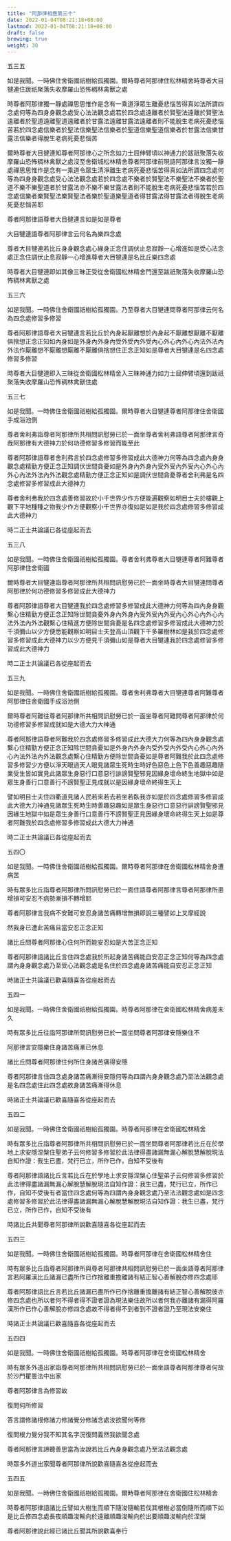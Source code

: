 ```yaml
---
title: "阿那律相應第三十"
date: 2022-01-04T08:21:18+08:00
lastmod: 2022-01-04T08:21:18+08:00
draft: false
brewing: true
weight: 30
---
```



五三五

如是我聞。一時佛住舍衛國祇樹給孤獨園。爾時尊者阿那律住松林精舍時尊者大目犍連住跋祇聚落失收摩羅山恐怖稠林禽獸之處

時尊者阿那律獨一靜處禪思思惟作是念有一乘道淨眾生離憂悲惱苦得真如法所謂四念處何等為四身身觀念處受心法法觀念處若於四念處遠離者於賢聖法遠離於賢聖法遠離者於聖道遠離聖道遠離者於甘露法遠離甘露法遠離者則不能脫生老病死憂悲惱苦若於四念處信樂者於聖法信樂聖法信樂者於聖道信樂聖道信樂者於甘露法信樂甘露法信樂者得脫生老病死憂悲惱苦

爾時尊者大目揵連知尊者阿那律心之所念如力士屈伸臂頃以神通力於跋祇聚落失收摩羅山恐怖稠林禽獸之處沒至舍衛城松林精舍尊者阿那律前現語阿那律言汝獨一靜處禪思思惟作是念有一乘道令眾生清淨離生老病死憂悲惱苦得真如法所謂四念處何等為四身身觀念處受心法法觀念處若於四念處不樂者於賢聖法不樂聖法不樂者於聖道不樂不樂聖道者於甘露法亦不樂不樂甘露法者則不能脫生老病死憂悲惱苦若於四念處信樂者樂賢聖法樂賢聖法者樂於聖道樂聖道者得甘露法得甘露法者得脫生老病死憂悲惱苦耶

尊者阿那律語尊者大目揵連言如是如是尊者

大目犍連語尊者阿那律言云何名為樂四念處

尊者大目犍連若比丘身身觀念處心緣身正念住調伏止息寂靜一心增進如是受心法念處正念住調伏止息寂靜一心增進尊者大目犍連是名比丘樂四念處

時尊者大目犍連即如其像三昧正受從舍衛國松林精舍門還至跋祇聚落失收摩羅山恐怖稠林禽獸之處

五三六

如是我聞。一時佛住舍衛國祇樹給孤獨園。乃至尊者大目犍連問尊者阿那律云何名為四念處修習多修習

尊者阿那律語尊者大目犍連言若比丘於內身起厭離想於內身起不厭離想厭離不厭離俱捨想正念正知如內身如是外身內外身內受外受內外受內心外心內外心內法外法內外法作厭離想不厭離想厭離不厭離俱捨想住正念正知如是尊者大目犍連是名四念處修習多修習

時尊者大目犍連即入三昧從舍衛國松林精舍入三昧神通力如力士屈伸臂頃還到跋祇聚落失收摩羅山恐怖稠林禽獸住處

五三七

如是我聞。一時佛住舍衛國祇樹給孤獨園。爾時尊者大目犍連尊者阿那律住舍衛國手成浴池側

尊者舍利弗詣尊者阿那律所共相問訊慰勞已於一面坐尊者舍利弗語尊者阿那律言奇哉阿那律有大德神力於何功德修習多修習而能至此

尊者阿那律語尊者舍利弗言於四念處修習多修習成此大德神力何等為四念處內身身觀念處精勤方便正念正知調伏世間貪憂如是外身內外身內受外受內外受內心外心內外心內法外法內外法觀念處精勤方便正念正知如是調伏世間貪憂尊者舍利弗是名四念處修習多修習成此大德神力

尊者舍利弗我於四念處善修習故於小千世界少作方便能遍觀察如明目士夫於樓觀上觀下平地種種之物我少作方便觀察小千世界亦復如是如是我於四念處修習多修習成此大德神力

時二正士共論議已各從座起而去

五三八

如是我聞。一時佛住舍衛國祇樹給孤獨園。尊者舍利弗尊者大目犍連尊者阿難尊者阿那律住舍衛國

爾時尊者大目犍連詣尊者阿那律所共相問訊慰勞已於一面坐時尊者大目犍連問尊者阿那律於何功德修習多修習成此大德神力

尊者阿那律語尊者大目犍連我於四念處修習多修習成此大德神力何等為四內身身觀繫心住精勤方便正念正知除世間貪憂外身內外身內受外受內外受內心外心內外心內法外法內外法觀繫心住精進方便除世間貪憂是名四念處修習多修習成此大德神力於千須彌山以少方便悉能觀察如明目士夫登高山頂觀下千多羅樹林如是我於四念處修習多修習成此大德神力以少方便見千須彌山如是尊者大目犍連我於四念處修習多修習成此大德神力

時二正士共論議已各從座起而去

五三九

如是我聞。一時佛住舍衛國祇樹給孤獨園。尊者舍利弗尊者大目犍連尊者阿難尊者阿那律住舍衛國手成浴池側

爾時尊者阿難往尊者阿那律所共相問訊慰勞已於一面坐尊者阿難問尊者阿那律於何功德修習多修習成就如是大德大力大神通

尊者阿那律語尊者阿難我於四念處修習多修習成此大德大力何等為四內身身觀念處繫心住精勤方便正念正知除世間貪憂如是外身內外身內受外受內外受內心外心內外心內法外法內外法觀念處繫心住精勤方便除世間貪憂如是尊者阿難我於此四念處修習多修習少方便以淨天眼過天人眼見諸眾生死時生時好色惡色上色下色善趣惡趣隨業受生皆如實見此諸眾生身惡行口意惡行誹謗賢聖邪見因緣身壞命終生地獄中如是眾生身善行口意善行不謗賢聖正見成就以是因緣身壞命終得生天上

譬如明目士夫住四衢道見諸人民若來若去若坐若臥我亦如是於四念處修習多修習成此大德大力神通見諸眾生死時生時善趣惡趣如是眾生身惡行口意惡行誹謗賢聖邪見因緣生地獄中如是眾生身善行口意善行不謗賢聖正見因緣身壞命終得生天上如是尊者阿難我於四念處修習多修習成此大德大力神通

時二正士共論議已各從座起而去

五四〇

如是我聞。一時佛住舍衛國祇樹給孤獨園。爾時尊者阿那律在舍衛國松林精舍身遭病苦

時有眾多比丘詣尊者阿那律所問訊慰勞已於一面住語尊者阿那律言尊者阿那律所患增損可安忍不病勢漸損不轉增耶

尊者阿那律言我病不安難可安忍身諸苦痛轉增無損即說三種譬如上叉摩經說

然我身已遭此苦痛且當安忍正念正知

諸比丘問尊者阿那律心住何所而能安忍如是大苦正念正知

尊者阿那律語諸比丘言住四念處我於所起身諸苦痛能自安忍正念正知何等為四念處謂內身身觀念處乃至受心法觀念處是名住於四念處身諸苦痛能自安忍正念正知

時諸正士共論議已歡喜隨喜各從座起而去

五四一

如是我聞。一時佛住舍衛國祇樹給孤獨園。時尊者阿那律在舍衛國松林精舍病差未久

時有眾多比丘往詣阿那律所問訊慰勞已於一面坐問尊者阿那律安隱樂住不

阿那律言安隱樂住身諸苦痛漸已休息

諸比丘問尊者阿那律住何所住身諸苦痛得安隱

尊者阿那律言住四念處身諸苦痛漸得安隱何等為四謂內身身觀念處乃至法法觀念處是名四念處住此四念處故身諸苦痛漸得休息

時諸正士共論議已歡喜隨喜各從座起而去

五四二

如是我聞。一時佛住舍衛國祇樹給孤獨園。時尊者阿那律在舍衛國松林精舍

時有眾多比丘詣尊者阿那律所共相問訊慰勞已於一面坐問尊者阿那律若比丘在於學地上求安隱涅槃住聖弟子云何修習多修習於此法律得盡諸漏無漏心解脫慧解脫現法自知作證：我生已盡，梵行已立，所作已作，自知不受後有

尊者阿那律語諸比丘言若比丘在於學地上求安隱涅槃心住聖弟子云何修習多修習於此法律得盡諸漏無漏心解脫慧解脫現法自知作證：我生已盡，梵行已立，所作已作，自知不受後有者當住四念處何等為四謂內身身觀念處乃至法法觀念處如是四念處修習多修習於此法律得盡諸漏無漏心解脫慧解脫現法自知作證：我生已盡，梵行已立，所作已作，自知不受後有

時諸比丘共聞尊者阿那律所說歡喜隨喜各從座起而去

五四三

如是我聞。一時佛住舍衛國祇樹給孤獨園。時尊者阿那律在舍衛國松林精舍住

時有眾多比丘詣尊者阿那律所與尊者阿那律共相問訊慰勞已於一面坐語尊者阿那律言若阿羅漢比丘諸漏已盡所作已作捨離重擔離諸有結正智心善解脫亦修四念處耶

尊者阿那律語比丘言若比丘諸漏已盡所作已作捨離重擔離諸有結正智心善解脫彼亦修四念處也所以者何不得者得不證者證為現法樂住故所以者何我亦離諸有漏得阿羅漢所作已作心善解脫亦修四念處故不得者得不到者到不證者證乃至現法安樂住

時諸正士共論議已歡喜隨喜各從座起而去

五四四

如是我聞。一時佛住舍衛國祇樹給孤獨園。時尊者阿那律在舍衛國松林精舍

時有眾多外道出家詣尊者阿那律所共相問訊慰勞已於一面坐語尊者阿那律尊者何故於沙門瞿曇法中出家

尊者阿那律言為修習故

復問何所修習

答言謂修諸根修諸力修諸覺分修諸念處汝欲聞何等修

復問根力覺分我不知其名字況復問義然我欲聞念處

尊者阿那律言諦聽善思當為汝說若比丘內身身觀念處乃至法法觀念處

時眾多外道出家聞尊者阿那律所說歡喜隨喜各從座起而去

五四五

如是我聞。一時佛住舍衛國祇樹給孤獨園。爾時尊者阿那律在舍衛國住松林精舍

時尊者阿那律語諸比丘譬如大樹生而順下隨浚隨輸若伐其根樹必當倒隨所而順下如是比丘修四念處長夜順趣浚輸向於遠離順趣浚輸向於出要順趣浚輸向於涅槃

尊者阿那律說此經已諸比丘聞其所說歡喜奉行
